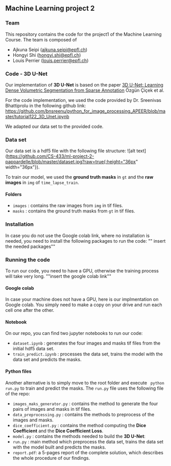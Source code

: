 ## Machine Learning project 2

### Team 
This repository contains the code for the project1 of the Machine Learning Course. The team is composed of

   - Ajkuna Seipi (ajkuna.seipi@epfl.ch)
   - Hongyi Shi (hongyi.shi@epfl.ch)
   - Louis Perrier (louis.perrier@epfl.ch)

### Code - 3D U-Net

Our implementation of **3D U-Net** is based on the paper [3D U-Net: Learning Dense Volumetric Segmentation from Sparse Annotation](https://arxiv.org/abs/1606.06650) 
Özgün Çiçek et al. 

For the code implementation, we used the code provided by Dr. Sreenivas Bhattiprolu in the following github link: 
https://github.com/bnsreenu/python_for_image_processing_APEER/blob/master/tutorial122_3D_Unet.ipynb

We adapted our data set to the provided code.

### Data set
Our data set is a hdf5 file with the following file structure: 
![alt text](https://github.com/CS-433/ml-project-2-pappardelle/blob/master/dataset.jpg?raw=true{:height="36px" width="36px"}).

To train our model, we used the **ground truth masks** in `gt` and the **raw images** in `img` of `time_lapse_train`.

#### Folders 
- `images` : contains the raw images from `img` in tif files.
- `masks` : contains the ground truth masks from `gt` in tif files.

### Installation 
In case you do not use the Google colab link, where no installation is needed, you need to install the following packages to run the code: 
"" insert the needed packages""

### Running the code 
To run our code, you need to have a GPU, otherwise the training process will take very long. 
""insert the google colab link""

#### Google colab 
In case your machine does not have a GPU, here is our implmentation on Google colab. You simply need to make a copy on your drive and run each cell one after the other. 

#### Notebook 
On our repo, you can find two jupyter notebooks to run our code: 
- `dataset.ipynb` : generates the four images and masks tif files from the initial hdf5 data set. 
- `train_predict.ipynb` : processes the data set, trains the model with the data set and predicts the masks. 

#### Python files  
Another alternative is to simply move to the root folder and execute ` python run.py` to train and predict the masks. 
The `run.py` file uses the following file of the repo: 
- `images_maks_generator.py` : contains the method to generate the four pairs of images and masks in tif files. 
- `data_preprocessing.py` : contains the methods to preprocess of the images and masks. 
- `dice_coefficient.py` : contains the method computing the **Dice Coefficient** and the **Dice Coefficient Loss**. 
- `model.py` : contains the methods needed to build the **3D U-Net**: 
- `run.py` : main method which preprocess the data set, trains the data set with the model built and predicts the masks. 
- `report.pdf`: a 5-pages report of the complete solution, which describes the whole procedure of our findings.

